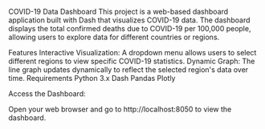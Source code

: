 COVID-19 Data Dashboard
This project is a web-based dashboard application built with Dash that visualizes COVID-19 data. The dashboard displays the total confirmed deaths due to COVID-19 per 100,000 people, allowing users to explore data for different countries or regions.

Features
Interactive Visualization: A dropdown menu allows users to select different regions to view specific COVID-19 statistics.
Dynamic Graph: The line graph updates dynamically to reflect the selected region's data over time.
Requirements
Python 3.x
Dash
Pandas
Plotly

Access the Dashboard:

Open your web browser and go to http://localhost:8050 to view the dashboard.
